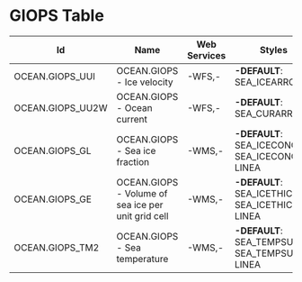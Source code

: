 # GIOPS Table

Id | Name | Web Services | Styles | Notes
---|------|--------------|--------|------
OCEAN.GIOPS_UUI | OCEAN.GIOPS - Ice velocity | -WFS,-       | **-DEFAULT**: SEA_ICEARRO |      
OCEAN.GIOPS_UU2W | OCEAN.GIOPS - Ocean current | -WFS,-       | **-DEFAULT**: SEA_CURARRO |      
OCEAN.GIOPS_GL | OCEAN.GIOPS - Sea ice fraction | -WMS,-       | **-DEFAULT**: SEA_ICECONC,-SEA_ICECONC-LINEA |      
OCEAN.GIOPS_GE | OCEAN.GIOPS - Volume of sea ice per unit grid cell | -WMS,-       | **-DEFAULT**: SEA_ICETHICK,-SEA_ICETHICK-LINEA |      
OCEAN.GIOPS_TM2 | OCEAN.GIOPS - Sea temperature | -WMS,-       | **-DEFAULT**: SEA_TEMPSURF,-SEA_TEMPSURF-LINEA |      

